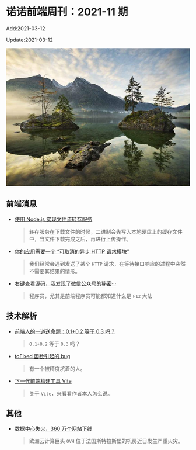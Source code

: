 <!--
 * @Description: weekly-11
 * @Author: zoeblow
 * @Email: wangfuyuan@nnuo.com
 * @Date: 2021-2-12 14:18:24
 * @LastEditors: wangfuyuan
 * @LastEditTime: 2021-03-12 15:43:28
 * @FilePath: \nuofe-weekly\2021\weekly-11.md
 -->

# 诺诺前端周刊：2021-11 期

Add:2021-03-12

Update:2021-03-12

![202111](../images/2021/202111.jpg)

## 前端消息

- [使用 Node.js 实现文件流转存服务](https://zhuanlan.zhihu.com/p/25367269)

  > 转存服务在下载文件的时候，二进制会先写入本地硬盘上的缓存文件中，当文件下载完成之后，再进行上传操作。

- [你的应用需要一个 “可取消的异步 HTTP 请求模块”](https://juejin.cn/post/6935238528510984205)

  > 我们经常会遇到发送了某个 `HTTP` 请求，在等待接口响应的过程中突然不需要其结果的情形。

- [右键查看源码，我发现了微信公众号的秘密···](https://mp.weixin.qq.com/s/9bCbFW-UrH02bAI7HPWNVA)

  > 程序员，尤其是前端程序员可能都知道什么是 `F12` 大法

## 技术解析

- [前端人的一道送命题：0.1+0.2 等于 0.3 吗？](https://juejin.cn/post/6927217000112455687)

  > `0.1+0.2` 等于 `0.3` 吗？

- [toFixed 函数引起的 bug](https://juejin.cn/post/6927215610552123406)

  > 有一个被精度坑着的人。

- [下一代前端构建工具 Vite](https://juejin.cn/post/6937176680251424775)

  > 关于 `Vite`，来看看作者本人怎么说。

## 其他

- [数据中心失火，360 万个网站下线](https://mp.weixin.qq.com/s/mXszNGEfFFunOjWoO6rpbw)

  > 欧洲云计算巨头 `OVH` 位于法国斯特拉斯堡的机房近日发生严重火灾。
